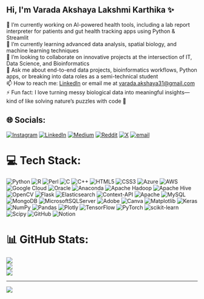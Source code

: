 ## Hi, I'm Varada Akshaya Lakshmi Karthika ✨

🔭 I’m currently working on AI-powered health tools, including a lab report interpreter for patients and gut health tracking apps using Python & Streamlit<br/>
🌱 I’m currently learning advanced data analysis, spatial biology, and machine learning techniques <br/>
👯 I’m looking to collaborate on innovative projects at the intersection of IT, Data Science, and Bioinformatics <br/>
💬 Ask me about end-to-end data projects, bioinformatics workflows, Python apps, or breaking into data roles as a semi-technical student <br/>
📫 How to reach me: [LinkedIn](https://www.linkedin.com/in/varadaakshaya/) or email me at varada.akshaya31@gmail.com
⚡ Fun fact: I love turning messy biological data into meaningful insights—kind of like solving nature’s puzzles with code 🧬

## 🌐 Socials:
[![Instagram](https://img.shields.io/badge/Instagram-%23E4405F.svg?logo=Instagram&logoColor=white)](https://instagram.com/akshaya._varada) [![LinkedIn](https://img.shields.io/badge/LinkedIn-%230077B5.svg?logo=linkedin&logoColor=white)](https://linkedin.com/in/https://www.linkedin.com/in/varadaakshaya/) [![Medium](https://img.shields.io/badge/Medium-12100E?logo=medium&logoColor=white)](https://medium.com/@akshaya.varada31) [![Reddit](https://img.shields.io/badge/Reddit-%23FF4500.svg?logo=Reddit&logoColor=white)](https://reddit.com/user/Akshaya) [![X](https://img.shields.io/badge/X-black.svg?logo=X&logoColor=white)](https://x.com/Akshaya_varada) [![email](https://img.shields.io/badge/Email-D14836?logo=gmail&logoColor=white)](mailto:akshaya.varada31@gmail.com) 

# 💻 Tech Stack:
![Python](https://img.shields.io/badge/python-3670A0?style=plastic&logo=python&logoColor=ffdd54) ![R](https://img.shields.io/badge/r-%23276DC3.svg?style=plastic&logo=r&logoColor=white) ![Perl](https://img.shields.io/badge/perl-%2339457E.svg?style=plastic&logo=perl&logoColor=white) ![C](https://img.shields.io/badge/c-%2300599C.svg?style=plastic&logo=c&logoColor=white) ![C++](https://img.shields.io/badge/c++-%2300599C.svg?style=plastic&logo=c%2B%2B&logoColor=white) ![HTML5](https://img.shields.io/badge/html5-%23E34F26.svg?style=plastic&logo=html5&logoColor=white) ![CSS3](https://img.shields.io/badge/css3-%231572B6.svg?style=plastic&logo=css3&logoColor=white) ![Azure](https://img.shields.io/badge/azure-%230072C6.svg?style=plastic&logo=microsoftazure&logoColor=white) ![AWS](https://img.shields.io/badge/AWS-%23FF9900.svg?style=plastic&logo=amazon-aws&logoColor=white) ![Google Cloud](https://img.shields.io/badge/GoogleCloud-%234285F4.svg?style=plastic&logo=google-cloud&logoColor=white) ![Oracle](https://img.shields.io/badge/Oracle-F80000?style=plastic&logo=oracle&logoColor=white) ![Anaconda](https://img.shields.io/badge/Anaconda-%2344A833.svg?style=plastic&logo=anaconda&logoColor=white) ![Apache Hadoop](https://img.shields.io/badge/Apache%20Hadoop-66CCFF?style=plastic&logo=apachehadoop&logoColor=black) ![Apache Hive](https://img.shields.io/badge/Apache%20Hive-FDEE21?style=plastic&logo=apachehive&logoColor=black) ![OpenCV](https://img.shields.io/badge/opencv-%23white.svg?style=plastic&logo=opencv&logoColor=white) ![Flask](https://img.shields.io/badge/flask-%23000.svg?style=plastic&logo=flask&logoColor=white) ![Elasticsearch](https://img.shields.io/badge/elasticsearch-%230377CC.svg?style=plastic&logo=elasticsearch&logoColor=white) ![Context-API](https://img.shields.io/badge/Context--Api-000000?style=plastic&logo=react) ![Apache](https://img.shields.io/badge/apache-%23D42029.svg?style=plastic&logo=apache&logoColor=white) ![MySQL](https://img.shields.io/badge/mysql-4479A1.svg?style=plastic&logo=mysql&logoColor=white) ![MongoDB](https://img.shields.io/badge/MongoDB-%234ea94b.svg?style=plastic&logo=mongodb&logoColor=white) ![MicrosoftSQLServer](https://img.shields.io/badge/Microsoft%20SQL%20Server-CC2927?style=plastic&logo=microsoft%20sql%20server&logoColor=white) ![Adobe](https://img.shields.io/badge/adobe-%23FF0000.svg?style=plastic&logo=adobe&logoColor=white) ![Canva](https://img.shields.io/badge/Canva-%2300C4CC.svg?style=plastic&logo=Canva&logoColor=white) ![Matplotlib](https://img.shields.io/badge/Matplotlib-%23ffffff.svg?style=plastic&logo=Matplotlib&logoColor=black) ![Keras](https://img.shields.io/badge/Keras-%23D00000.svg?style=plastic&logo=Keras&logoColor=white) ![NumPy](https://img.shields.io/badge/numpy-%23013243.svg?style=plastic&logo=numpy&logoColor=white) ![Pandas](https://img.shields.io/badge/pandas-%23150458.svg?style=plastic&logo=pandas&logoColor=white) ![Plotly](https://img.shields.io/badge/Plotly-%233F4F75.svg?style=plastic&logo=plotly&logoColor=white) ![TensorFlow](https://img.shields.io/badge/TensorFlow-%23FF6F00.svg?style=plastic&logo=TensorFlow&logoColor=white) ![PyTorch](https://img.shields.io/badge/PyTorch-%23EE4C2C.svg?style=plastic&logo=PyTorch&logoColor=white) ![scikit-learn](https://img.shields.io/badge/scikit--learn-%23F7931E.svg?style=plastic&logo=scikit-learn&logoColor=white) ![Scipy](https://img.shields.io/badge/SciPy-%230C55A5.svg?style=plastic&logo=scipy&logoColor=%white) ![GitHub](https://img.shields.io/badge/github-%23121011.svg?style=plastic&logo=github&logoColor=white) ![Notion](https://img.shields.io/badge/Notion-%23000000.svg?style=plastic&logo=notion&logoColor=white)
# 📊 GitHub Stats:
![](https://github-readme-stats.vercel.app/api?username=akshaya3101&theme=vue-dark&hide_border=false&include_all_commits=false&count_private=false)<br/>
![](https://nirzak-streak-stats.vercel.app/?user=akshaya3101&theme=vue-dark&hide_border=false)<br/>
![](https://github-readme-stats.vercel.app/api/top-langs/?username=akshaya3101&theme=vue-dark&hide_border=false&include_all_commits=false&count_private=false&layout=compact)

---
[![](https://visitcount.itsvg.in/api?id=akshaya3101&icon=0&color=0)](https://visitcount.itsvg.in)

<!-- Proudly created with GPRM ( https://gprm.itsvg.in ) -->
